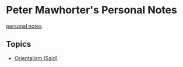 # Peter Mawhorter's Personal Notes

[personal notes](../)

## Topics

- [Orientalism (Said)](orientalism.html)

